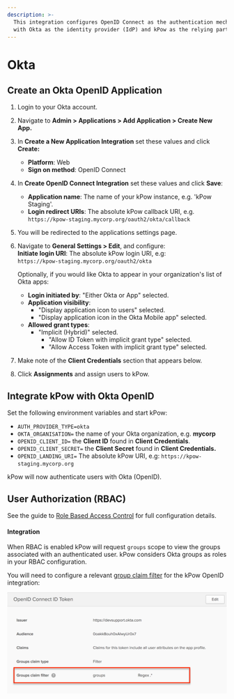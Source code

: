 ```yaml
---
description: >-
  This integration configures OpenID Connect as the authentication mechanism
  with Okta as the identity provider (IdP) and kPow as the relying party.
---
```


# Okta

## Create an Okta OpenID Application

1. Login to your Okta account.
2. Navigate to **Admin &gt; Applications &gt; Add Application &gt; Create New App.**
3. In **Create a New Application Integration** set these values and click **Create:**
   * **Platform**: Web
   * **Sign on method**: OpenID Connect
4. In **Create OpenID Connect Integration** set these values and click **Save**:
   * **Application name**: The name of your kPow instance, e.g. 'kPow Staging'.
   * **Login redirect URIs**: The absolute kPow callback URI, e.g.  `https://kpow-staging.mycorp.org/oauth2/okta/callback`
5. You will be redirected to the applications settings page.
6. Navigate to **General Settings &gt; Edit**, and configure:  
   **Initiate login URI**: The absolute kPow login URI, e.g:  
   `https://kpow-staging.mycorp.org/oauth2/okta`  


   Optionally, if you would like Okta to appear in your organization's list of Okta apps:

   * **Login initiated by**: "Either Okta or App" selected.
   * **Application visibility**:
     * "Display application icon to users" selected.
     * "Display application icon in the Okta Mobile app" selected.
   * **Allowed grant types**:
     * "Implicit \(Hybrid\)" selected.
       * "Allow ID Token with implicit grant type" selected.
       * "Allow Access Token with implicit grant type" selected.

7. Make note of the **Client Credentials** section that appears below.
8. Click **Assignments** and assign users to kPow.

## Integrate kPow with Okta OpenID

Set the following environment variables and start kPow:

* `AUTH_PROVIDER_TYPE=okta`
* `OKTA_ORGANISATION=` the name of your Okta organization, e.g. **mycorp**
* `OPENID_CLIENT_ID=` the **Client ID** found in **Client Credentials**.
* `OPENID_CLIENT_SECRET=` the **Client Secret** found in **Client Credentials.**
* `OPENID_LANDING_URI=` The absolute kPow URI, e.g:  `https://kpow-staging.mycorp.org`

kPow will now authenticate users with Okta \(OpenID\).

## User Authorization \(RBAC\)

See the guide to [Role Based Access Control](https://support.operatr.io/hc/en-us/articles/900002019823) for full configuration details.

#### Integration

When RBAC is enabled kPow will request `groups` scope to view the groups associated with an authenticated user. kPow considers Okta groups as roles in your RBAC configuration.

You will need to configure a relevant [group claim filter](https://developer.okta.com/docs/guides/customize-tokens-returned-from-okta/create-groups-claim/) for the kPow OpenID integration:

![](../../.gitbook/assets/rbac-okta-group-filter-1-.png)

